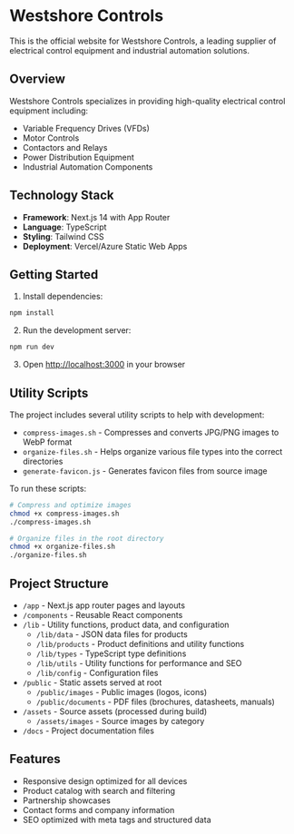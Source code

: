 # Westshore Controls

This is the official website for Westshore Controls, a leading supplier of electrical control equipment and industrial automation solutions.

## Overview

Westshore Controls specializes in providing high-quality electrical control equipment including:
- Variable Frequency Drives (VFDs)
- Motor Controls
- Contactors and Relays
- Power Distribution Equipment
- Industrial Automation Components

## Technology Stack

- **Framework**: Next.js 14 with App Router
- **Language**: TypeScript
- **Styling**: Tailwind CSS
- **Deployment**: Vercel/Azure Static Web Apps

## Getting Started

1. Install dependencies:
```bash
npm install
```

2. Run the development server:
```bash
npm run dev
```

3. Open [http://localhost:3000](http://localhost:3000) in your browser

## Utility Scripts

The project includes several utility scripts to help with development:

- `compress-images.sh` - Compresses and converts JPG/PNG images to WebP format
- `organize-files.sh` - Helps organize various file types into the correct directories
- `generate-favicon.js` - Generates favicon files from source image

To run these scripts:

```bash
# Compress and optimize images
chmod +x compress-images.sh
./compress-images.sh

# Organize files in the root directory
chmod +x organize-files.sh
./organize-files.sh
```

## Project Structure

- `/app` - Next.js app router pages and layouts
- `/components` - Reusable React components
- `/lib` - Utility functions, product data, and configuration
  - `/lib/data` - JSON data files for products
  - `/lib/products` - Product definitions and utility functions
  - `/lib/types` - TypeScript type definitions
  - `/lib/utils` - Utility functions for performance and SEO
  - `/lib/config` - Configuration files
- `/public` - Static assets served at root
  - `/public/images` - Public images (logos, icons)
  - `/public/documents` - PDF files (brochures, datasheets, manuals)
- `/assets` - Source assets (processed during build)
  - `/assets/images` - Source images by category
- `/docs` - Project documentation files

## Features

- Responsive design optimized for all devices
- Product catalog with search and filtering
- Partnership showcases
- Contact forms and company information
- SEO optimized with meta tags and structured data
